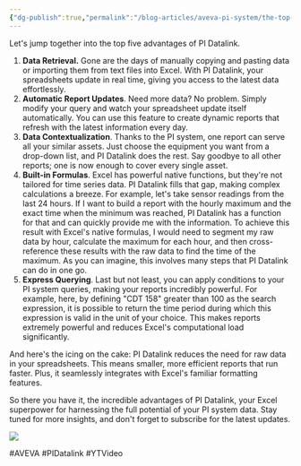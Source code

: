 ```yaml
---
{"dg-publish":true,"permalink":"/blog-articles/aveva-pi-system/the-top-five-advantages-of-pi-datalink/"}
---
```



Let's jump together into the top five advantages of PI Datalink.

1. **Data Retrieval.** Gone are the days of manually copying and pasting data or importing them from text files into Excel. With PI Datalink, your spreadsheets update in real time, giving you access to the latest data effortlessly.
2. **Automatic Report Updates**. Need more data? No problem. Simply modify your query and watch your spreadsheet update itself automatically. You can use this feature to create dynamic reports that refresh with the latest information every day.
3. **Data Contextualization**. Thanks to the PI system, one report can serve all your similar assets. Just choose the equipment you want from a drop-down list, and PI Datalink does the rest. Say goodbye to all other reports; one is now enough to cover every single asset.
4. **Built-in Formulas**. Excel has powerful native functions, but they're not tailored for time series data. PI Datalink fills that gap, making complex calculations a breeze. For example, let's take sensor readings from the last 24 hours. If I want to build a report with the hourly maximum and the exact time when the minimum was reached, PI Datalink has a function for that and can quickly provide me with the information. To achieve this result with Excel's native formulas, I would need to segment my raw data by hour, calculate the maximum for each hour, and then cross-reference these results with the raw data to find the time of the maximum. As you can imagine, this involves many steps that PI Datalink can do in one go.
5. **Express Querying**. Last but not least, you can apply conditions to your PI system queries, making your reports incredibly powerful. For example, here, by defining "CDT 158" greater than 100 as the search expression, it is possible to return the time period during which this expression is valid in the unit of your choice. This makes reports extremely powerful and reduces Excel's computational load significantly.

And here's the icing on the cake: PI Datalink reduces the need for raw data in your spreadsheets. This means smaller, more efficient reports that run faster. Plus, it seamlessly integrates with Excel's familiar formatting features.

So there you have it, the incredible advantages of PI Datalink, your Excel superpower for harnessing the full potential of your PI system data. Stay tuned for more insights, and don't forget to subscribe for the latest updates.

![](https://www.youtube.com/watch?v=l8Cpq6hN_ag)

#AVEVA #PIDatalink #YTVideo


